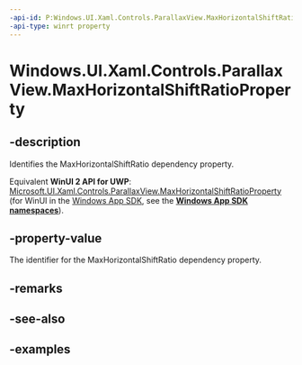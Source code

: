 ```yaml
---
-api-id: P:Windows.UI.Xaml.Controls.ParallaxView.MaxHorizontalShiftRatioProperty
-api-type: winrt property
---
```


<!-- Property syntax.
public DependencyProperty MaxHorizontalShiftRatioProperty { get; }
-->

# Windows.UI.Xaml.Controls.ParallaxView.MaxHorizontalShiftRatioProperty

## -description

Identifies the MaxHorizontalShiftRatio dependency property.

Equivalent **WinUI 2 API for UWP**: [Microsoft.UI.Xaml.Controls.ParallaxView.MaxHorizontalShiftRatioProperty](/windows/winui/api/microsoft.ui.xaml.controls.parallaxview.maxhorizontalshiftratioproperty) (for WinUI in the [Windows App SDK](/windows/apps/windows-app-sdk/), see the **[Windows App SDK namespaces](/windows/windows-app-sdk/api/winrt/)**).

## -property-value

The identifier for the MaxHorizontalShiftRatio dependency property.

## -remarks

## -see-also

## -examples

